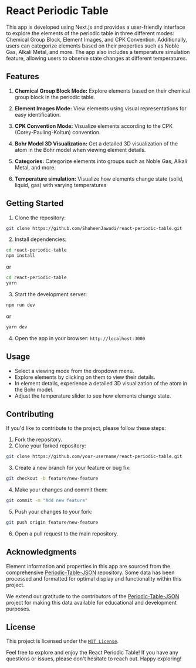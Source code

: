 # React Periodic Table


This app is developed using Next.js and provides a user-friendly interface to explore the elements of the periodic table in three different modes: Chemical Group Block, Element Images, and CPK Convention. Additionally, users can categorize elements based on their properties such as Noble Gas, Alkali Metal, and more. The app also includes a temperature simulation feature, allowing users to observe state changes at different temperatures.

## Features

1. **Chemical Group Block Mode:** Explore elements based on their chemical group block in the periodic table.

2. **Element Images Mode:** View elements using visual representations for easy identification.

3. **CPK Convention Mode:** Visualize elements according to the CPK (Corey-Pauling-Koltun) convention.

4. **Bohr Model 3D Visualization:** Get a detailed 3D visualization of the atom in the Bohr model when viewing element details.

5. **Categories:** Categorize elements into groups such as Noble Gas, Alkali Metal, and more.

6. **Temperature simulation:** Visualize how elements change state (solid, liquid, gas) with varying temperatures
## Getting Started

 1. Clone the repository:
 
```Bash
git clone https://github.com/ShaheenJawadi/react-periodic-table.git
```
2. Install dependencies:
```Bash
cd react-periodic-table
npm install
``` 
or
```Bash
cd react-periodic-table
yarn
```
3. Start the development server:

```Bash
npm run dev
```
or
```Bash
yarn dev
```
 
4. Open the app in your browser: `http://localhost:3000`
## Usage

- Select a viewing mode from the dropdown menu.
- Explore elements by clicking on them to view their details.
- In element details, experience a detailed 3D visualization of the atom in the Bohr model.
- Adjust the temperature slider to see how elements change state.

## Contributing

If you'd like to contribute to the project, please follow these steps:

1. Fork the repository.
2. Clone your forked repository:
```Bash
git clone https://github.com/your-username/react-periodic-table.git
```


3. Create a new branch for your feature or bug fix:

```Bash
git checkout -b feature/new-feature
```

4. Make your changes and commit them:

```Bash
git commit -m "Add new feature"
```

5. Push your changes to your fork:

```Bash
git push origin feature/new-feature
```

6. Open a pull request to the main repository.


## Acknowledgments

Element information and properties in this app are sourced from the comprehensive [Periodic-Table-JSON](https://github.com/Bowserinator/Periodic-Table-JSON) repository. Some data has been processed and formatted for optimal display and functionality within this project.

We extend our gratitude to the contributors of the [Periodic-Table-JSON](https://github.com/Bowserinator/Periodic-Table-JSON)  project for making this data available for educational and development purposes.


## License

This project is licensed under the  [`MIT License`](https://github.com/ShaheenJawadi/react-periodic-table/blob/main/LICENSE).

Feel free to explore and enjoy the React Periodic Table! If you have any questions or issues, please don't hesitate to reach out. Happy exploring!

